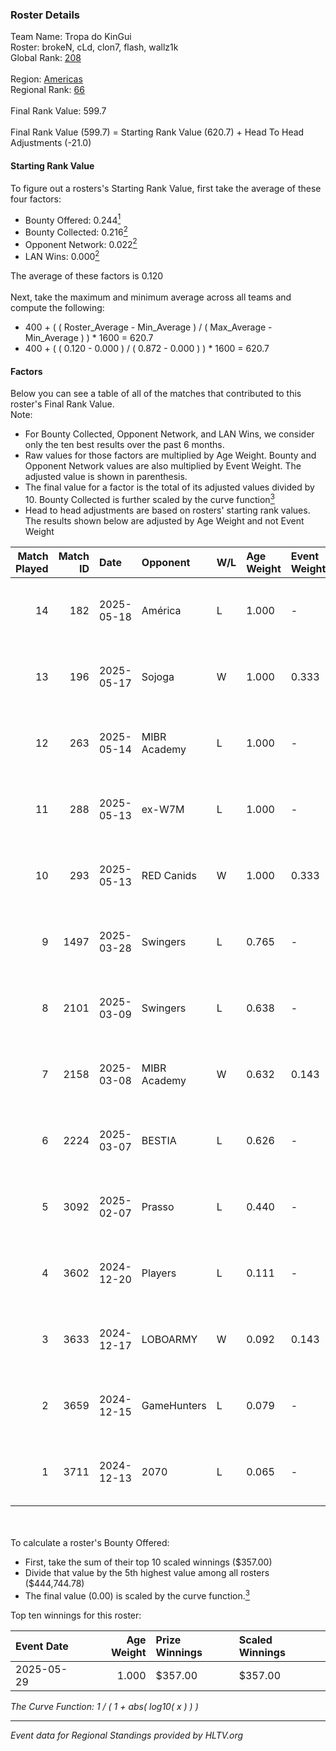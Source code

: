 ### Roster Details<br />
Team Name: Tropa do KinGui<br />
Roster: brokeN, cLd, clon7, flash, wallz1k<br />
Global Rank: [208](../../standings_global_2025_06_02.md)<br />
<br />
Region: [Americas]( ../../standings_americas_2025_06_02.md)<br />
Regional Rank: [66]( ../../standings_americas_2025_06_02.md)<br />
<br />
Final Rank Value:  599.7<br />
<br />
Final Rank Value (599.7) = Starting Rank Value (620.7) + Head To Head Adjustments (-21.0)<br />

#### Starting Rank Value<br />
To figure out a rosters's Starting Rank Value, first take the average of these four factors:<br />
- Bounty Offered: 0.244[<sup>1</sup>](#table2)
- Bounty Collected: 0.216[<sup>2</sup>](#table1)
- Opponent Network: 0.022[<sup>2</sup>](#table1)
- LAN Wins: 0.000[<sup>2</sup>](#table1)

The average of these factors is 0.120<br />
<br />
Next, take the maximum and minimum average across all teams and compute the following:<br />
- 400 + ( ( Roster_Average - Min_Average ) / ( Max_Average - Min_Average ) ) * 1600 = 620.7
- 400 + ( ( 0.120 - 0.000 ) / ( 0.872 - 0.000 ) ) * 1600 = 620.7


#### Factors<br />
Below you can see a table of all of the matches that contributed to this roster's Final Rank Value.<br />
Note:<br />

- For Bounty Collected, Opponent Network, and LAN Wins, we consider only the ten best results over the past 6 months.
- Raw values for those factors are multiplied by Age Weight. Bounty and Opponent Network values are also multiplied by Event Weight. The adjusted value is shown in parenthesis.
- The final value for a factor is the total of its adjusted values divided by 10. Bounty Collected is further scaled by the curve function[<sup>3</sup>](#curveFunction)
- Head to head adjustments are based on rosters' starting rank values. The results shown below are adjusted by Age Weight and not Event Weight
<span id="table1"></span><br />


| Match Played | Match ID | Date       | Opponent     | W/L | Age Weight | Event Weight | Bounty Collected | Opponent Network | LAN Wins  | H2H Adj. | Roster                             |
| -: | -: | :- | :- | :- | :- | :- | :- | :- | :- | -: | :- |
|           14 |      182 | 2025-05-18 | América      | L   | 1.000      | -            | -                | -                | -         |   -13.48 | brokeN, cLd, clon7, flash, wallz1k |
|           13 |      196 | 2025-05-17 | Sojoga       | W   | 1.000      | 0.333        | 0.001 (0.000)    | 0.041 (0.014)    | 0 (0.000) |    15.35 | brokeN, cLd, clon7, flash, wallz1k |
|           12 |      263 | 2025-05-14 | MIBR Academy | L   | 1.000      | -            | -                | -                | -         |   -15.14 | brokeN, cLd, clon7, flash, wallz1k |
|           11 |      288 | 2025-05-13 | ex-W7M       | L   | 1.000      | -            | -                | -                | -         |   -12.46 | brokeN, cLd, clon7, flash, wallz1k |
|           10 |      293 | 2025-05-13 | RED Canids   | W   | 1.000      | 0.333        | 0.006 (0.002)    | 0.559 (0.186)    | 0 (0.000) |    21.90 | brokeN, cLd, clon7, flash, wallz1k |
|            9 |     1497 | 2025-03-28 | Swingers     | L   | 0.765      | -            | -                | -                | -         |    -6.28 | brokeN, cLd, clon7, flash, wallz1k |
|            8 |     2101 | 2025-03-09 | Swingers     | L   | 0.638      | -            | -                | -                | -         |    -5.32 | brokeN, cLd, clon7, flash, wallz1k |
|            7 |     2158 | 2025-03-08 | MIBR Academy | W   | 0.632      | 0.143        | 0.001 (0.000)    | 0.143 (0.013)    | 0 (0.000) |    10.22 | brokeN, cLd, clon7, flash, wallz1k |
|            6 |     2224 | 2025-03-07 | BESTIA       | L   | 0.626      | -            | -                | -                | -         |    -5.19 | brokeN, cLd, clon7, flash, wallz1k |
|            5 |     3092 | 2025-02-07 | Prasso       | L   | 0.440      | -            | -                | -                | -         |    -8.88 | brokeN, cLd, clon7, flash, wallz1k |
|            4 |     3602 | 2024-12-20 | Players      | L   | 0.111      | -            | -                | -                | -         |    -1.48 | brokeN, cLd, clon7, flash, k1not1  |
|            3 |     3633 | 2024-12-17 | LOBOARMY     | W   | 0.092      | 0.143        | 0.012 (0.000)    | 0.217 (0.003)    | 0 (0.000) |     1.72 | brokeN, cLd, clon7, flash, k1not1  |
|            2 |     3659 | 2024-12-15 | GameHunters  | L   | 0.079      | -            | -                | -                | -         |    -0.72 | brokeN, cLd, clon7, flash, k1not1  |
|            1 |     3711 | 2024-12-13 | 2070         | L   | 0.065      | -            | -                | -                | -         |    -1.22 | brokeN, cLd, clon7, flash, k1not1  |

<br />
<span id="table2"></span><br />
To calculate a roster's Bounty Offered:<br />

- First, take the sum of their top 10 scaled winnings ($357.00)
- Divide that value by the 5th highest value among all rosters ($444,744.78)
- The final value (0.00) is scaled by the curve function.[<sup>3</sup>](#curveFunction)

Top ten winnings for this roster:<br />

| Event Date | Age Weight | Prize Winnings | Scaled Winnings |
| :- | -: | :- | :- |
| 2025-05-29 |      1.000 | $357.00        | $357.00         |


<span id="curveFunction"></span>_The Curve Function: 1 / ( 1 + abs( log10( x ) ) )_<br />

---
_Event data for Regional Standings provided by HLTV.org_<br />
